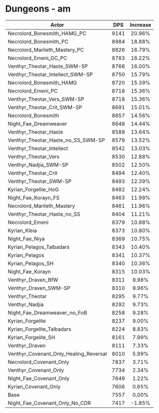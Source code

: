 # Dungeons - am
| Actor | DPS | Increase |
|---|:---:|:---:|
|Necrolord_Bonesmith_HAMG_PC|9141|20.96%|
|Necrolord_Bonesmith_PC|8984|18.88%|
|Necrolord_Marileth_Mastery_PC|8826|16.79%|
|Necrolord_Emeni_GC_PC|8783|16.22%|
|Venthyr_Theotar_Haste_SWM-SP|8766|16.00%|
|Venthyr_Theotar_Intellect_SWM-SP|8750|15.79%|
|Necrolord_Bonesmith_HAMG|8720|15.39%|
|Necrolord_Emeni_PC|8718|15.36%|
|Venthyr_Theotar_Vers_SWM-SP|8718|15.36%|
|Venthyr_Theotar_Crit_SWM-SP|8691|15.01%|
|Necrolord_Bonesmith|8657|14.56%|
|Night_Fae_Dreamweaver|8648|14.44%|
|Venthyr_Theotar_Haste|8588|13.64%|
|Venthyr_Theotar_Haste_no_SS_SWM-SP|8579|13.52%|
|Venthyr_Theotar_Intellect|8542|13.03%|
|Venthyr_Theotar_Vers|8530|12.88%|
|Venthyr_Nadjia_SWM-SP|8502|12.50%|
|Venthyr_Theotar_Crit|8494|12.40%|
|Venthyr_Theotar_SWM-SP|8493|12.39%|
|Kyrian_Forgelite_HoG|8482|12.24%|
|Night_Fae_Korayn_FS|8463|11.99%|
|Necrolord_Marileth_Mastery|8461|11.96%|
|Venthyr_Theotar_Haste_no_SS|8404|11.21%|
|Necrolord_Emeni|8379|10.88%|
|Kyrian_Kleia|8373|10.80%|
|Night_Fae_Niya|8369|10.75%|
|Kyrian_Pelagos_Talbadars|8343|10.40%|
|Kyrian_Pelagos|8341|10.37%|
|Kyrian_Pelagos_SH|8340|10.36%|
|Night_Fae_Korayn|8315|10.03%|
|Venthyr_Draven_BfW|8311|9.98%|
|Venthyr_Draven_SWM-SP|8310|9.96%|
|Venthyr_Theotar|8295|9.77%|
|Venthyr_Nadjia|8292|9.73%|
|Night_Fae_Dreamweaver_no_FoB|8258|9.28%|
|Kyrian_Forgelite|8237|9.00%|
|Kyrian_Forgelite_Talbadars|8224|8.83%|
|Kyrian_Forgelite_SH|8161|7.99%|
|Venthyr_Draven|8111|7.33%|
|Venthyr_Covenant_Only_Healing_Reversal|8010|5.99%|
|Necrolord_Covenant_Only|7837|3.71%|
|Venthyr_Covenant_Only|7734|2.34%|
|Night_Fae_Covenant_Only|7649|1.22%|
|Kyrian_Covenant_Only|7606|0.65%|
|Base|7557|0.00%|
|Night_Fae_Covenant_Only_No_CDR|7417|-1.85%|
